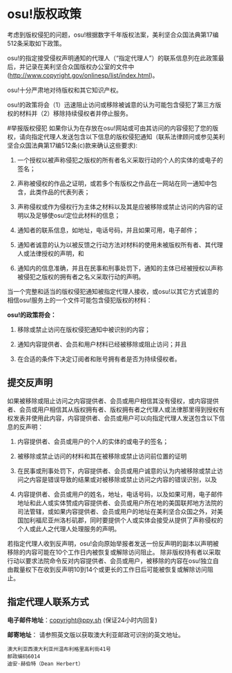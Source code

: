# osu!版权政策

考虑到版权侵犯的问题，osu!根据数字千年版权法案，美利坚合众国法典第17编512条采取如下政策。   

osu!的指定接受侵权声明通知的代理人（“指定代理人”）的联系信息列在此政策最后，并记录在美利坚合众国版权办公室的文件中 (http://www.copyright.gov/onlinesp/list/index.html)。

osu!十分严肃地对待版权和其它知识产权。


osu!的政策将会（1）迅速阻止访问或移除被诚意的认为可能包含侵犯了第三方版权的材料并（2）移除持续侵权者并停止服务。



#举报版权侵犯
如果你认为在存放在osu!网站或可由其访问的内容侵犯了您的版权，请向指定代理人发送包含以下信息的版权侵犯通知（联系法律顾问或参见美利坚合众国法典第17编512条(c)款来确认这些要求):

1. 一个授权以被声称侵犯之版权的所有者名义采取行动的个人的实体的或电子的签名；

2. 声称被侵权的作品之证明，或若多个有版权之作品在一网站在同一通知中包含，此类作品的代表列表；

3. 声称侵权或作为侵权行为主体之材料以及其是应被移除或禁止访问的内容的证明以及足够使osu!定位此材料的信息；

4. 通知者的联系信息，如地址，电话号码，并且如果可用，电子邮件；

5. 通知者诚意的认为以被反馈之行动方法对材料的使用未被版权所有者、其代理人或法律授权的声明，和

6. 通知内的信息准确，并且在民事和刑事处罚下，通知的主体已经被授权以声称被侵犯之版权的拥有者之名义采取行动的声明。

当一个完整和适当的版权侵犯通知被指定代理人接收，或osu!以其它方式诚意的相信osu!服务上的一个文件可能包含侵犯版权的材料：

**osu!的政策将会：**

1. 移除或禁止访问在版权侵犯通知中被识别的内容；

2. 通知内容提供者、会员和用户材料已经被移除或阻止访问；并且

3. 在合适的条件下决定订阅者和账号拥有者是否为持续侵权者。

## 提交反声明
如果被移除或阻止访问之内容提供者、会员或用户相信其没有侵权，或内容提供者、会员或用户相信其从版权拥有者、版权拥有者之代理人或法律那里得到授权有权发表并使用此内容，内容提供者、会员或用户可以向指定代理人发送包含以下信息的反声明：

1. 内容提供者、会员或用户的个人的实体的或电子的签名；

2. 被移除或禁止访问的材料和其在被移除或禁止访问前位置的证明

3. 在民事或刑事处罚下，内容提供者、会员或用户诚意的认为内被移除或禁止访问之内容是错误导致的结果或对被移除或禁止访问之内容的错误识别，以及

4. 内容提供者、会员或用户的姓名，地址，电话号码，以及如果可用，电子邮件地址和此人或实体赞成内容提供者、会员或用户所在地的美国联邦地方法院的司法管辖，或如果内容提供者、会员或用户的地址在美利坚合众国之外，对美国加利福尼亚州洛杉矶郡，同时要提供个人或实体会接受从提供了声称侵权的个人或此人之代理人处理服务的声明。

若指定代理人收到反声明，osu!会向原始举报者发送一份反声明的副本以声明被移除的内容可能在10个工作日内被恢复或解除访问阻止。
除非版权持有者以采取行动以要求法院命令反对内容提供者、会员或用户，被移除的内容在osu!独立自由裁量权下在收到反声明10到14个或更长的工作日后可能被恢复或解除访问阻止。

## 指定代理人联系方式

**电子邮件地址**：[copyright@ppy.sh](mailto:copyright@ppy.sh) (保证24小时内回复)

**邮寄地址**：
请参照英文版以获取澳大利亚邮政可识别的英文地址。
```
澳大利亚西澳大利亚州温布利格里高利街41号
邮政编码6014
迪安·赫伯特（Dean Herbert）
```

 

